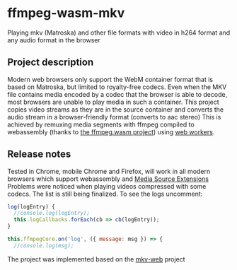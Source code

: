 # ffmpeg-wasm-mkv
Playing mkv (Matroska) and other file formats with video in h264 format and any audio format in the browser

## Project description
Modern web browsers only support the WebM container format that is based on Matroska, but limited to royalty-free codecs.
Even when the MKV file contains media encoded by a codec that the browser is able to decode, most browsers are unable to play media in such a container.
This project copies video streams as they are in the source container and converts the audio stream in a browser-friendly format (converts to aac stereo)
This is achieved by remuxing media segments with ffmpeg compiled to webassembly (thanks to [the ffmpeg.wasm project](https://github.com/ilian/ffmpeg.wasm-core)) using [web workers](https://html.spec.whatwg.org/multipage/workers.html).

## Release notes
Tested in Chrome, mobile Chrome and Firefox, will work in all modern browsers which support webassembly and [Media Source Extensions](https://www.w3.org/TR/media-source-2/)
Problems were noticed when playing videos compressed with some codecs. The list is still being finalized.
To see the logs uncomment:
```js
log(logEntry) {
  //console.log(logEntry);
  this.logCallbacks.forEach(cb => cb(logEntry));
}
```
```js
this.ffmpegCore.on('log', ({ message: msg }) => {
  //console.log(msg);
```

The project was implemented based on the [mkv-web](https://github.com/ilian/mkv-web/tree/master) project
